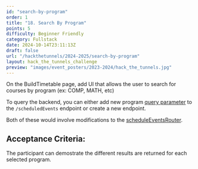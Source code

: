 ```yaml
---
id: "search-by-program"
order: 1
title: "18. Search By Program"
points: 5
difficulty: Beginner Friendly
category: Fullstack
date: 2024-10-14T23:11:13Z
draft: false
url: "/hackthetunnels/2024-2025/search-by-program"
layout: hack_the_tunnels_challenge
preview: "images/event_posters/2023-2024/hack_the_tunnels.jpg"
---
```



On the BuildTimetable page, add UI that allows the user to search for courses by program (ex: COMP, MATH, etc)

To query the backend, you can either add new program [query parameter](https://www.branch.io/glossary/query-parameters/#:~:text=Query%20parameters%20are%20a%20defined,web%20server%20when%20making%20requests.) to the `/scheduledEvents` endpoint or create a new endpoint.

Both of these would involve modifications to the [scheduleEventsRouter](https://github.com/CarletonComputerScienceSociety/hack-the-tunnels-starter-2024/blob/8a57926575f6d4c35565d84971337e505cab96a9/service/src/api/routes/scheduledEvents.ts).

## Acceptance Criteria:

The participant can demostrate the different results are returned for each selected program.